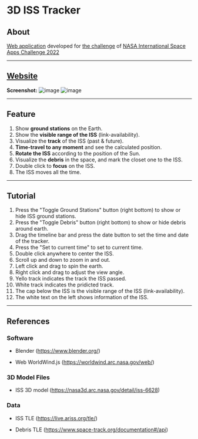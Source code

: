 # 3D ISS Tracker

## About
[Web application](https://vinayak1729-web.github.io/3D_ISS_Tracker-main/) developed for [the challenge](https://2022.spaceappschallenge.org/challenges/2022-challenges/track-the-iss/details) of [NASA International Space Apps Challenge 2022](https://www.spaceappschallenge.org)

---

## [Website](https://vinayak1729-web.github.io/3D_ISS_Tracker-main/)
**Screenshot:**
![image](https://ibb.co/nfk33Qc)
![image](https://user-images.githubusercontent.com/42902734/193443478-0cc72d48-802c-4e25-9c54-de51a01e2cf6.png)


---

## Feature
1.  Show **ground stations** on the Earth.
2.  Show the **visible range of the ISS** (link-availability).
3.  Visualize the **track** of the ISS (past & future).
4.  **Time-travel to any moment** and see the calculated position.
5.  **Rotate the ISS** according to the position of the Sun.
6.  Visualize the **debris** in the space, and mark the closet one to the ISS.
7.  Double click to **focus** on the ISS.
8.  The ISS moves all the time.


---

## Tutorial
1.  Press the "Toggle Ground Stations" button (right bottom) to show or hide ISS ground stations. 
2.  Press the "Toggle Debris" button (right bottom) to show or hide debris around earth.
3.  Drag the timeline bar and press the date button to set the time and date of the tracker.
4.  Press the "Set to current time" to set to current time.
5.  Double click anywhere to center the ISS.
6.  Scroll up and down to zoom in and out.
7.  Left click and drag to spin the earth.
8.  Right click and drag to adjust the view angle.
9.  Yello track indicates the track the ISS passed.
10. White track indicates the pridicted track.
11. The cap below the ISS is the visible range of the ISS (link-availability).
12. The white text on the left shows information of the ISS.

---

## References
### Software

- Blender (https://www.blender.org/)

- Web WorldWind.js (https://worldwind.arc.nasa.gov/web/)

### 3D Model Files

- ISS 3D model (https://nasa3d.arc.nasa.gov/detail/iss-6628)

### Data

- ISS TLE (https://live.ariss.org/tle/)

- Debris TLE (https://www.space-track.org/documentation#/api)
